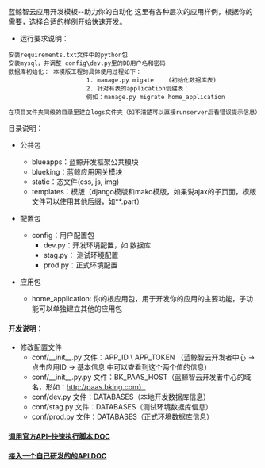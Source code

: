 蓝鲸智云应用开发模板--助力你的自动化
这里有各种层次的应用样例，根据你的需要，选择合适的样例开始快速开发。

- 运行要求说明：

```
安装requirements.txt文件中的python包
安装mysql，并调整 config\dev.py里的DB用户名和密码
数据库初始化： 本模版工程的具体使用过程如下：
                      1. manage.py migate    (初始化数据库表)
                      2. 针对有表的application创建表：
                      例如：manage.py migrate home_application

在项目文件夹同级的目录里建立logs文件夹（如不清楚可以直接runserver后看错误提示信息）
```
 
目录说明：


- 公共包
	- blueapps：蓝鲸开发框架公共模块
	- blueking：蓝鲸应用网关模块
	- static：态文件(css, js, img)
	- templates：模版（django模版和mako模版，如果说ajax的子页面，模版文件可以使用其他后缀，如**.part）

- 配置包
    - config：用户配置包
    	- dev.py：开发环境配置，如 数据库
    	- stag.py： 测试环境配置
    	- prod.py：正式环境配置

- 应用包
	- home_application: 你的根应用包，用于开发你的应用的主要功能，子功能可以单独建立其他的应用包


#### 开发说明：

- 修改配置文件
	- conf/\_\_init__.py 文件：APP_ID \ APP_TOKEN （蓝鲸智云开发者中心 -> 点击应用ID -> 基本信息 中可以查看到这个两个值的信息）
	- conf/\_\_init__.py.py 文件：BK_PAAS_HOST（蓝鲸智云开发者中心的域名，形如：http://paas.bking.com）
	- conf/dev.py 文件：DATABASES（本地开发数据库信息）
	- conf/stag.py 文件：DATABASES（测试环境数据库信息）
	- conf/prod.py 文件：DATABASES（正式环境数据库信息）
	
#### [调用官方API–快速执行脚本 DOC](doc/fourth-homework.md)

#### [接入一个自己研发的的API  DOC](doc/fifth-homework.md)
